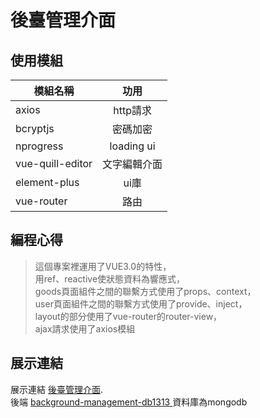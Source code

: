 # 後臺管理介面

## 使用模組
| 模組名稱      | 功用          |
| ------------- |:-------------:|
| axios         | http請求      |
| bcryptjs      | 密碼加密      |
| nprogress     | loading ui   |
| vue-quill-editor   | 文字編輯介面      |
| element-plus  | ui庫          |
| vue-router       | 路由  |
  
## 編程心得
>這個專案裡運用了VUE3.0的特性，<br>
用ref、reactive使狀態資料為響應式，<br>
goods頁面組件之間的聯繫方式使用了props、context，<br>
user頁面組件之間的聯繫方式使用了provide、inject，<br>
layout的部分使用了vue-router的router-view，<br>
ajax請求使用了axios模組

## 展示連結

展示連結 [後臺管理介面](https://background-management1313.vercel.app).<br>
後端 [background-management-db1313 ](https://github.com/hda8821791/background-management-db1313) 資料庫為mongodb
